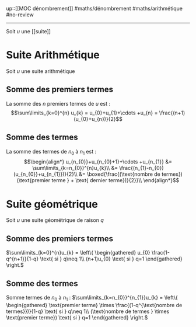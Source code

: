 up::[[MOC dénombrement]]
#maths/dénombrement #maths/arithmétique #no-review 

----
Soit $u$ une [[suite]]

# Suite Arithmétique
Soit $u$ une suite arithmétique
## Somme des premiers termes
La somme des $n$ premiers termes de $u$ est :
$$\sum\limits_{k=0}^{n} u_{k}
= u_{0}+u_{1}+\cdots +u_{n}
= \frac{(n+1)(u_{0}+u_{n})}{2}$$
## Somme des termes
La somme des termes de $n_{0}$ à $n_{1}$ est :
$$\begin{align*}
u_{n_{0}}+u_{n_{0}+1}+\cdots +u_{n_{1}}
&= \sum\limits_{k=n_{0}}^{n}u_{k}\\
&= \frac{(n_{1}-n_{0})(u_{n_{0}}+u_{n_{1}})}{2}\\
&= \boxed{\frac{(\text{nombre de termes})(\text{premier terme } + \text{ dernier terme})}{2}}\\
\end{align*}$$
# Suite géométrique
Soit $u$ une suite géométrique de raison $q$

## Somme des premiers termes
$\sum\limits_{k=0}^{n}u_{k} = \left\{ \begin{gathered} u_{0} \frac{1-q^{n+1}}{1-q} \text{ si } q\neq 1\\ (n+1)u_{0} \text{ si } q=1 \end{gathered} \right.$

## Somme des termes
Somme termes de $n_{0}$ à $n_{1}$ :
$\sum\limits_{k=n_{0}}^{n_{1}}u_{k} = \left\{ \begin{gathered} \text{premier terme} \times \frac{(1-q^{\text{nombre de termes}})}{1-q} \text{ si } q\neq 1\\ (\text{nombre de termes } \times \text{premier terme}) \text{ si } q=1 \end{gathered} \right.$

